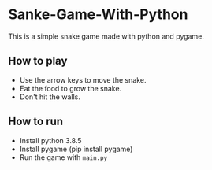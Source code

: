 # Sanke-Game-With-Python

This is a simple snake game made with python and pygame.

## How to play

- Use the arrow keys to move the snake.
- Eat the food to grow the snake.
- Don't hit the walls.

## How to run

- Install python 3.8.5
- Install pygame              (pip install pygame)
- Run the game with `main.py`
